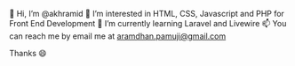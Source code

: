 👋 Hi, I’m @akhramid
👀 I’m interested in HTML, CSS, Javascript and PHP for Front End Development
🌱 I’m currently learning Laravel and Livewire
📫 You can reach me by email me at aramdhan.pamuji@gmail.com

Thanks 😄
